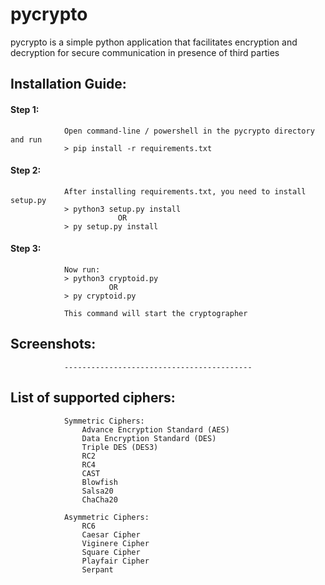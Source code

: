 # pycrypto
pycrypto is a simple python application that facilitates encryption and decryption
for secure communication in presence of third parties

## Installation Guide:

  #### Step 1:
                Open command-line / powershell in the pycrypto directory and run
                > pip install -r requirements.txt
                
  #### Step 2:
                After installing requirements.txt, you need to install setup.py
                > python3 setup.py install
                            OR
                > py setup.py install            
                
  #### Step 3:
                Now run:
                > python3 cryptoid.py
                          OR
                > py cryptoid.py
                
                This command will start the cryptographer

## Screenshots:
                ------------------------------------------


## List of supported ciphers:
                
                Symmetric Ciphers:
                    Advance Encryption Standard (AES)
                    Data Encryption Standard (DES)
                    Triple DES (DES3)
                    RC2
                    RC4
                    CAST
                    Blowfish
                    Salsa20
                    ChaCha20
                
                Asymmetric Ciphers:
                    RC6
                    Caesar Cipher
                    Viginere Cipher
                    Square Cipher
                    Playfair Cipher
                    Serpant                    

